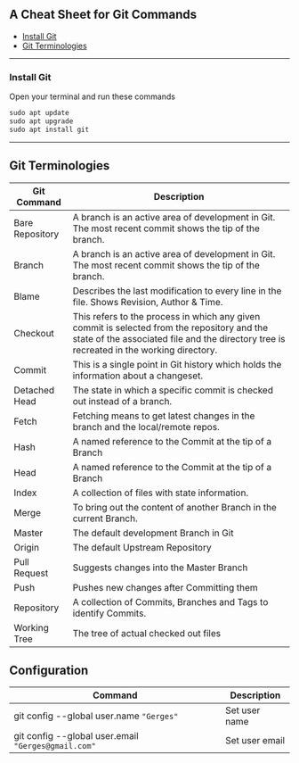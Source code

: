 ## A Cheat Sheet for Git Commands 

- [Install Git](#Install-Git)
- [Git Terminologies](#Git-Terminologies)



<hr>

### Install Git

Open your terminal and run these commands

```cpp
sudo apt update
sudo apt upgrade
sudo apt install git
```

<hr>

## Git Terminologies
| Git Command | Description |
| - | - |
| Bare Repository | A branch is an active area of development in Git. The most recent commit shows the tip of the branch. |
| Branch | A branch is an active area of development in Git. The most recent commit shows the tip of the branch. |
| Blame | Describes the last modification to every line in the file. Shows Revision, Author & Time. |
| Checkout | This refers to the process in which any given commit is selected from the repository and the state of the associated file and the directory tree is recreated in the working directory. |
| Commit | This is a single point in Git history which holds the information about a changeset. |
| Detached Head | The state in which a specific commit is checked out instead of a branch. |
| Fetch | Fetching means to get latest changes in the branch and the local/remote repos. |
| Hash | A named reference to the Commit at the tip of a Branch |
| Head | A named reference to the Commit at the tip of a Branch |
| Index | A collection of files with state information. |
| Merge | To bring out the content of another Branch in the current Branch. |
| Master | The default development Branch in Git |
| Origin | The default Upstream Repository |
| Pull Request | Suggests changes into the Master Branch |
| Push | Pushes new changes after Committing them |
| Repository | A collection of Commits, Branches and Tags to identify Commits. |
| Working Tree | The tree of actual checked out files |



## Configuration
| Command | Description |
| - | - |
| git config --global user.name `"Gerges"`              | Set user name |
| git config --global user.email `"Gerges@gmail.com"` | Set user email |




